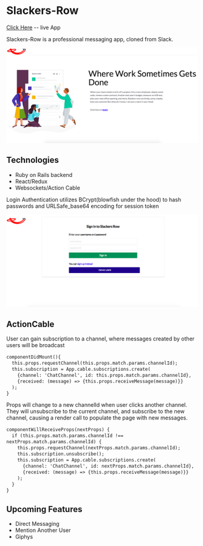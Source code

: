 # Slackers-Row

[Click Here](https://slackers-row.herokuapp.com/) -- live App

Slackers-Row is a professional messaging app, cloned from Slack.

![Splash-Screen](./app/assets/images/splash_screen_readme.png)

## Technologies

* Ruby on Rails backend
* React/Redux
* Websockets/Action Cable

Login Authentication utilizes BCrypt(blowfish under the hood) to hash passwords and URLSafe_base64 encoding for session token

![Login-Page](./app/assets/images/login_page_readme.png)

## ActionCable
User can gain subscription to a channel, where messages created by other users will be broadcast
```
componentDidMount(){
  this.props.requestChannel(this.props.match.params.channelId);
  this.subscription = App.cable.subscriptions.create(
    {channel: 'ChatChannel', id: this.props.match.params.channelId},
    {received: (message) => {this.props.receiveMessage(message)}}
  );
}

```
Props will change to a new channelId when user clicks another channel. They will unsubscribe to the current channel, and subscribe to the new channel, causing a render call to populate the page with new messages.
```
componentWillReceiveProps(nextProps) {
  if (this.props.match.params.channelId !== nextProps.match.params.channelId) {
    this.props.requestChannel(nextProps.match.params.channelId);
    this.subscription.unsubscribe();
    this.subscription = App.cable.subscriptions.create(
      {channel: 'ChatChannel', id: nextProps.match.params.channelId},
      {received: (message) => {this.props.receiveMessage(message)}}
    );
  }
}
```

## Upcoming Features
* Direct Messaging
* Mention Another User
* Giphys
